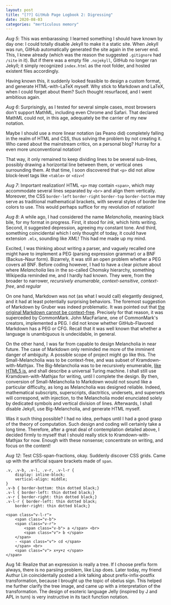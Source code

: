 ```yaml
---
layout: post
title: "[??] GitHub Page Logbook 2: Digressing"
date: 2020-08-03
categories: "merticulous memory"
---
```


*Aug 5*: 
This was embarassing:
I learned something I should have known by day one:
I could totally disable Jekyll to make it a static site.
When Jekyll was run,
GitHub automatically generated the site again in the server end.
This, I knew already (which was the reason the suggested `.gitignore` had `/site` in it).
But if there was a empty file `.nojekyll`,
GitHub no longer ran Jekyll;
it simply recognized `index.html` as the root folder,
and hosted existent files accordingly.

Having known this, it suddenly looked feasible to design a custom format, and generate HTML-with-LaTeX myself.
Why stick to Markdown and LaTeX,
when I could forget about them?
Such thought resurfaced, and I went ambitious again.

*Aug 6*:
Surprisingly, as I tested for several simple cases, most browsers don't support MathML, including even Chrome and Safari.
That declared MathML could not, in this age, adequately be the carrier of my new notation.

Maybe I should use a more linear notation (as Peano did) completely falling in the realm of HTML and CSS, thus solving the problem by not creating it.
Who cared about the mainstream critics, on a personal blog?
Hurray for a even more unconventional notation!

That way, it only remained to keep dividing lines to be several sub-lines, possibly drawing a horizontal line between them, or vertical ones surrounding them.
At that time, I soon discovered that `<p>` did not allow block-level tags like `<table>` or `<div>`!

*Aug 7*:
Important realization!
HTML `<p>` may contain `<span>`, which may accommodate several lines separated by `<br>` and align them vertically.
Moreover, the CSS `border-left` `border-right` `border-top` `border-bottom` may serve as traditional mathematical brackets, with several styles of border line colors to use.
This would perhaps suffice for my revolution of notation!

*Aug 8*:
A while ago, I had considered the name *Melancholia*, meaning black bile, for my format in progress.
First, it stood for *ink*, which hints writing.
Second, it suggested depression, agreeing my constant tone.
And third, something coincidental which I only thought of today, it could have extension `.mlx`, sounding like *XML*!
This had me made up my mind.

Excited, I was thinking about writing a parser,
and vaguely recalled one might have to implement a PEG (parsing expression grammar) or a BNF (Backus–Naur form).
Bizarrely, it was still an open problem whether a PEG covers all BNF.
Before coding however, I had to have a clear picture about where *Melancholia* lies in the so-called Chomsky hierarchy, something Wikipedia reminded me, and I hardly had known.
They were, from the broader to narrower, *recursively enumerable*, *context-sensitive*, *context-free*, and *regular*

On one hand, Markdown was not (as what I would call) elegantly designed,
and it had at least potentially surprising behaviors.
The foremost suggestion of Markdown by Gruber was indeed problematic.
It was pointed out that
    [the original Markdown cannot be context-free](http://roopc.net/posts/2014/eval-stmd/).
Precisely for that reason, it was superceded by CommonMark.
John MacFarlane, one of CommonMark's creators, implemented a PEG.
I did not know whether GitHub-Flavored Markdown has a PEG or CFG.
Recall that it was well known that whether a language is unambiguous is undecidable, in general.

On the other hand, I was far from capable to design Melancholia in near future.
The case of Markdown only reminded me more of the imminent danger of ambiguity.
A possible scope of project might go like this.
The Small-Melancholia was to be context-free,
and was subset of Kramdown-with-Mathjax.
The Big-Melancholia was to be recursively enumerable,
[like HTML5 is](http://trevorjim.com/a-grammar-for-html5/),
and shall describe a universal Turing machine.
I shall still use Kramdown-with-Mathjax for writing,
until I complete the design.
By then, conversion of Small-Melancholia to Markdown would not sound like a particular difficulty, as long as Melancholia was designed reliable.
Indeed, mathematical subscripts, superscripts, diactritics, undersets, and supersets will correspond, with injection, to the Melancholia model enunciated solely by dedicated symbols and vertical division of lines.
Afterwards, I shall disable Jekyll, use Big-Melancholia, and generate HTML myself.

Was it such thing possible?
I had no idea,
perhaps until I had a good grasp of the theory of computation.
Such design and coding will certainly take a long time.
Therefore, after a great deal of contemplation detailed above, I decided firmly to myself that I should really stick to Kramdown-with-Mathjax for now.
Enough with these nonsense;
concentrate on writing, and focus on the content!

*Aug 12*: Test CSS-span-fractions, okay.
Suddenly discover CSS grids.
Came up with the artificial square brackets made of `span`.

    .v, .v-b, .v-l, .v-r, .v-l-r {
        display: inline-block;
        vertical-align: middle;
    }
    .v-b { border-bottom: thin dotted black;}
    .v-l { border-left: thin dotted black;}
    .v-r { border-right: thin dotted black;}
    .v-l-r { border-left: thin dotted black;
        border-right: thin dotted black;}

    <span class="v-l-r">
        <span class="v-b">
        <span class="v-r">
            <span class="v-b"> a </span> <br>
            <span class="v"> b </span>
        </span>
        - <span class="v"> cd </span>
        </span> <br>
        <span class="v"> x+y+z </span>
    </span>


Aug 14: Realize that an expression is really a tree.
If I choose prefix form always, there is no parsiing problem, like Lisp does.
Later today, my friend Authur Lin coincidentally posted a link talking about prefix-infix-postfix transformation, because I brought up the topic of obelus sign.
This helped me further clarify the tree image, and came up with a interpretation of the transformation.
The design of esoteric language Jelly (inspired by J and APL in turn) is very instructive in its tacit function notation.


<!-- problem of greedy parsing of `|` -->

<!-- To do:

- Color Mathjax output (dark blue?)

- Convert (with Python) Hiragana and Qianziwen-chars to Unicode

- Split file of Mathjax configs

-->